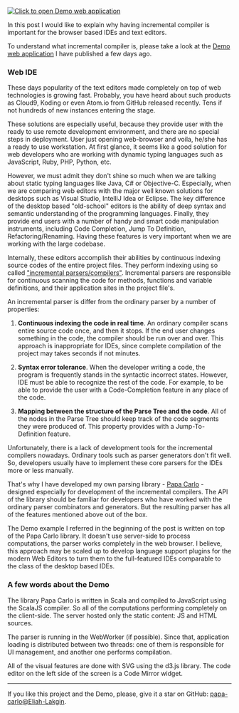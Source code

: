 [![Click to open Demo web application](http://i.imgur.com/XGSswoh.png?1)](/projects/papa-carlo/demo/)

In this post I would like to explain why having incremental compiler is
important for the browser based IDEs and text editors.

To understand what incremental compiler is, please take a look at the
[Demo web application](/projects/papa-carlo/demo/) I have published a few days
ago.

### Web IDE

These days popularity of the text editors made completely on top of web
technologies is growing fast. Probably, you have heard about such products as
Cloud9, Koding or even Atom.io from GitHub released recently. Tens if not
hundreds of new instances entering the stage.

These solutions are especially useful, because they provide user with the ready
to use remote development environment, and there are no special steps in
deployment. User just opening web-browser and voila, he/she has a ready to use
workstation. At first glance, it seems like a good solution for web developers
who are working with dynamic typing languages such as JavaScript, Ruby, PHP,
Python, etc.

However, we must admit they don't shine so much when we are talking about
static typing languages like Java, C# or Objective-C. Especially, when we are
comparing web editors with the major well known solutions for desktops such as
Visual Studio, IntelliJ Idea or Eclipse. The key difference of the desktop based 
"old-school" editors is the ability of deep syntax and semantic understanding of
the programming languages. Finally, they provide end users with a number of
handy and smart code manipulation instruments, including Code Completion,
Jump To Definition, Refactoring/Renaming. Having these features is very
important when we are working with the large codebase.

Internally, these editors accomplish their abilities by continuous indexing
source codes of the entire project files. They perform indexing using so called
["incremental parsers/compilers"](http://en.wikipedia.org/wiki/Incremental_compiler#Definition).
Incremental parsers are responsible for continuous scanning the code for
methods, functions and variable definitions, and their application sites in the
project file's.

An incremental parser is differ from the ordinary parser by a number of
properties:

1. **Continuous indexing the code in real time**. An ordinary compiler scans
entire source code once, and then it stops. If the end user changes something in
the code, the compiler should be run over and over. This approach is
inappropriate for IDEs, since complete compilation of the project may takes
seconds if not minutes.

2. **Syntax error tolerance**. When the developer writing a code, the program is
frequently stands in the syntactic incorrect states. However, IDE must be able
to recognize the rest of the code. For example, to be able to provide the user
with a Code-Completion feature in any place of the code.

3. **Mapping between the structure of the Parse Tree and the code**. All of the
nodes in the Parse Tree should keep track of the code segments they were
produced of. This property provides with a Jump-To-Definition feature.

Unfortunately, there is a lack of development tools for the incremental
compilers nowadays. Ordinary tools such as parser generators don't fit well. So,
developers usually have to implement these core parsers for the IDEs more or
less manually.

That's why I have developed my own parsing library -
[Papa Carlo](/projects/papa-carlo/) - designed especially for development of the
incremental compilers. The API of the library should be familiar for
developers who have worked with the ordinary parser combinators and generators.
But the resulting parser has all of the features mentioned above out of the box.

The Demo example I referred in the beginning of the post is written on top of
the Papa Carlo library. It doesn't use server-side to process computations,
the parser works completely in the web browser. I believe, this approach may
be scaled up to develop language support plugins for the modern Web Editors to
turn them to the full-featured IDEs comparable to the class of the desktop based
IDEs.

### A few words about the Demo

The library Papa Carlo is written in Scala and compiled to JavaScript using
the ScalaJS compiler. So all of the computations performing completely on the
client-side. The server hosted only the static content: JS and HTML sources.

The parser is running in the WebWorker (if possible). Since that, application
loading is distributed between two threads: one of them is responsible for UI
management, and another one performs compilation.

All of the visual features are done with SVG using the d3.js library. The code
editor on the left side of the screen is a Code Mirror widget.

---

If you like this project and the Demo, please, give it a star on GitHub:
[papa-carlo@Eliah-Lakgin](https://github.com/Eliah-Lakhin/papa-carlo).

